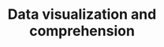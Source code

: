 ---
title: Data visualization and comprehension
seotitle: Guides to understand, use, and export Gatling test data
description: Guides to understand, use, and export Gatling test data.
lead: Guides to understand, use, and export Gatling test data.
ordering:
  - dynatrace
  - enterprise-reports
---